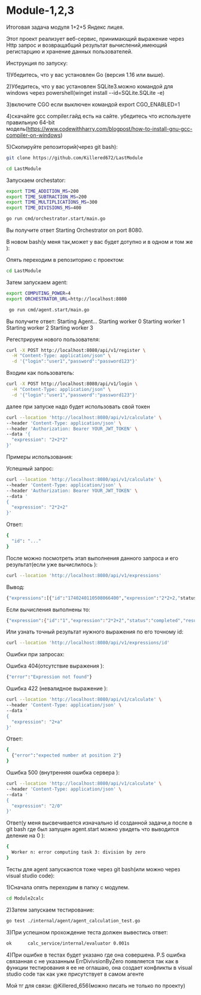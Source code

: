 # Module-1,2,3
Итоговая задача модуля 1+2+5 Яндекс лицея.

Этот проект реализует веб-сервис, принимающий выражение через Http запрос и возвращабщий результат вычислений,имеющий регистарцию и хранение данных пользователей.

Инструкция по запуску:

1)Убедитесь, что у вас установлен Go (версия 1.16 или выше).

2)Убедитесь, что у вас установлен SQLite3.можно командой для windows через powershell(winget install --id=SQLite.SQLite  -e)

3)включите CGO если выключен командой export CGO_ENABLED=1

4)скачайте gcc compiler.гайд есть на сайте. убедитесь что используете правильную 64-bit модель(https://www.codewithharry.com/blogpost/how-to-install-gnu-gcc-compiler-on-windows)

5)Скопируйте репозиторий(через git bash):

```bash
git clone https://github.com/Killered672/LastModule
```

```bash
cd LastModule
```

Запускаем orchestator:

```bash
export TIME_ADDITION_MS=200
export TIME_SUBTRACTION_MS=200
export TIME_MULTIPLICATIONS_MS=300
export TIME_DIVISIONS_MS=400

go run cmd/orchestrator.start/main.go
```

Вы получите ответ  Starting Orchestrator on port 8080.

В новом bash(у меня так,может у вас будет дотупно и в одном и том же ):

Опять переходим в репозиторию с проектом:

```bash
cd LastModule
```

Затем запускаем agent:

```bash
export COMPUTING_POWER=4
export ORCHESTRATOR_URL=http://localhost:8080

 go run cmd/agent.start/main.go
```

Вы получите ответ:
Starting Agent...
Starting worker 0
Starting worker 1
Starting worker 2
Starting worker 3

Регестрируем нового пользователя:

```bash
curl -X POST http://localhost:8080/api/v1/register \
  -H "Content-Type: application/json" \
  -d '{"login":"user1","password":"password123"}'
```

Входим как пользователь:

```bash
curl -X POST http://localhost:8080/api/v1/login \
  -H "Content-Type: application/json" \
  -d '{"login":"user1","password":"password123"}'
```

далее при запуске надо будет использовать свой токен 

```bash
curl --location 'http://localhost:8080/api/v1/calculate' \
--header 'Content-Type: application/json' \
--header 'Authorization: Bearer YOUR_JWT_TOKEN' \
--data '{
  "expression": "2+2*2"
}'
```

Примеры использования:

Успешный запрос:

```bash
curl --location 'http://localhost:8080/api/v1/calculate' \
--header 'Content-Type: application/json' \
--header 'Authorization: Bearer YOUR_JWT_TOKEN' \
--data '
{
  "expression": "2*2+2"
}'
```

Ответ:

```bash
{
  "id": "..."
}
```

После можно посмотреть этап выполнения данного запроса и его результат(если уже вычислилось ):

```bash
curl --location 'http://localhost:8080/api/v1/expressions'
```

Вывод:

```bash
{"expressions":[{"id":"1740240110508066400","expression":"2*2+2,"status":"pending"}]}
```

Если вычисления выполнены то:

```bash
{"expression":{"id":"1","expression":"2*2+2","status":"completed","result":6}}
```

Или узнать точный результат нужного выражения по его точному id:

```bash
curl --location 'http://localhost:8080/api/v1/expressions/id'
```

Ошибки при запросах:

Ошибка 404(отсутствие выражения ):

```bash
{"error":"Expression not found"}
```

Ошибка 422 (невалидное выражение ):

```bash
curl --location 'http://localhost:8080/api/v1/calculate' \
--header 'Content-Type: application/json' \
--data '
{
  "expression": "2+a"
}'

```
Ответ:

```bash
{
  {"error":"expected number at position 2"}
}
```

Ошибка 500 (внутренняя ошибка сервера ):

```bash
curl --location 'http://localhost:8080/api/v1/calculate' \
--header 'Content-Type: application/json' \
--data '
{
  "expression": "2/0"
}'
```
Ответ(у  меня высвечивается изначально id созданной задачи,а после в git bash где был запущен agent.start можно увидеть что выводится деление на 0 ):

```bash
{
  Worker n: error computing task 3: division by zero
}
```

Тесты для agent запускаются тоже через git bash(или можно через visual studio code):

1)Сначала опять переходим в папку с модулем.

```bash
cd Module2calc
```

2)Затем запускаем тестирование:

```bash
go test ./internal/agent/agent_calculation_test.go
```

3)При успешном прохождение теста должен вывестись ответ:

```bash
ok  	calc_service/internal/evaluator	0.001s
```

4)При ошибке в тестах будет указано где она совершена.
P.S ошибка связанная с не указанным ErrDivivsionByZero появляется так как в функции тестирования я ее не оглашаю,
она создает конфликты в visual studio code так как уже присутствует в самом агенте

Мой тг для связи: @Killered_656(можно писать не только по проекту)